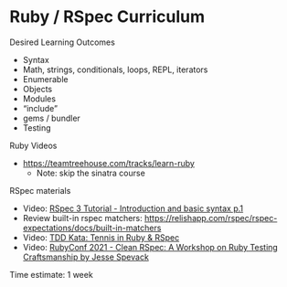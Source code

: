 # Ruby / RSpec Curriculum

Desired Learning Outcomes
* Syntax
* Math, strings, conditionals, loops, REPL, iterators
* Enumerable
* Objects
* Modules
* “include”
* gems / bundler
* Testing


Ruby Videos
* https://teamtreehouse.com/tracks/learn-ruby
  * Note: skip the sinatra course

RSpec materials
* Video: [RSpec 3 Tutorial - Introduction and basic syntax p.1](https://www.youtube.com/watch?v=Tg4MxCo1x-0)
* Review built-in rspec matchers: https://relishapp.com/rspec/rspec-expectations/docs/built-in-matchers
* Video: [TDD Kata: Tennis in Ruby & RSpec](https://www.youtube.com/watch?v=MLhoqpSz7CI)
* Video: [RubyConf 2021 - Clean RSpec: A Workshop on Ruby Testing Craftsmanship by Jesse Spevack](https://www.youtube.com/watch?v=i6h0-ZSe49I)

Time estimate: 1 week
